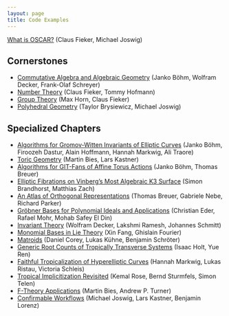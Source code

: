 ```yaml
---
layout: page
title: Code Examples
---
```


[What is OSCAR?](../examples/introduction/introduction) (Claus Fieker, Michael Joswig)

## Cornerstones

* [Commutative Algebra and Algebraic Geometry](../examples/cornerstones/algebraic-geometry) (Janko Böhm, Wolfram Decker, Frank-Olaf Schreyer)
* [Number Theory](../examples/cornerstones/number-theory) (Claus Fieker, Tommy Hofmann)
* [Group Theory](../examples/cornerstones/groups)  (Max Horn, Claus Fieker)
* [Polyhedral Geometry](../examples/cornerstones/polyhedral-geometry) (Taylor Brysiewicz, Michael Joswig)

## Specialized Chapters

* [Algorithms for Gromov-Witten Invariants of Elliptic Curves](../examples/specialized/aga-boehm-hoffmann-markwig-traore) (Janko Böhm, Firoozeh Dastur, Alain Hoffmann, Hannah Markwig, Ali Traore)
* [Toric Geometry](../examples/specialized/bies-kastner-toric-geometry) (Martin Bies, Lars Kastner)
* [Algorithms for GIT-Fans of Affine Torus Actions](../examples/specialized/boehm-breuer-git-fans) (Janko Böhm, Thomas Breuer)
* [Elliptic Fibrations on Vinberg’s Most Algebraic K3 Surface](../examples/specialized/brandhorst-zach-fibration-hopping) (Simon Brandhorst, Matthias Zach)
* [An Atlas of Orthogonal Representations](../examples/specialized/breuer-nebe-parker-orthogonal-discriminants) (Thomas Breuer, Gabriele Nebe, Richard Parker)
* [Gröbner Bases for Polynomial Ideals and Applications](../examples/specialized/eder-mohr-ideal-theoretic) (Christian Eder, Rafael Mohr, Mohab Safey El Din)
* [Invariant Theory](../examples/specialized/decker-schmitt-invariant-theory) (Wolfram Decker, Lakshmi Ramesh, Johannes Schmitt)
* [Monomial Bases in Lie Theory](../examples/specialized/fang-fourier-monomial-bases) (Xin Fang, Ghislain Fourier)
* [Matroids](../examples/specialized/kuehne-schroeter-matroids) (Daniel Corey, Lukas Kühne, Benjamin Schröter)
* [Generic Root Counts of Tropically Transverse Systems](../examples/specialized/holt-ren-tropical-geometry) (Isaac Holt, Yue Ren)
* [Faithful Tropicalization of Hyperelliptic Curves](../examples/specialized/markwig-ristau-schleis-faithful-tropicalization) (Hannah Markwig, Lukas Ristau, Victoria Schleis)
* [Tropical Implicitization Revisited](../examples/specialized/rose-sturmfels-telen-tropical-implicitization) (Kemal Rose, Bernd Sturmfels, Simon Telen)
* [F-Theory Applications](../examples/specialized/bies-turner-string-theory-applications) (Martin Bies, Andrew P. Turner)
* [Confirmable Workflows](../examples/specialized/joswig-kastner-lorenz-confirmable-workflows) (Michael Joswig, Lars Kastner, Benjamin Lorenz)

